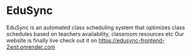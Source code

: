 # EduSync
EduSync is an automated class scheduling system that optimizes class schedules based on teachers availability, classroom resources etc
Our website is finally live check out it on https://edusync-frontend-2wst.onrender.com
